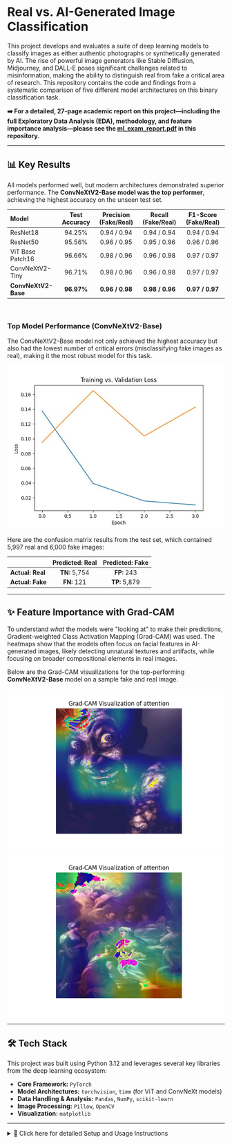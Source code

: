 # Real vs. AI-Generated Image Classification

This project develops and evaluates a suite of deep learning models to classify images as either authentic photographs or synthetically generated by AI. The rise of powerful image generators like Stable Diffusion, Midjourney, and DALL-E poses significant challenges related to misinformation, making the ability to distinguish real from fake a critical area of research. This repository contains the code and findings from a systematic comparison of five different model architectures on this binary classification task.

**➡️ For a detailed, 27-page academic report on this project—including the full Exploratory Data Analysis (EDA), methodology, and feature importance analysis—please see the [ml_exam_report.pdf](./ml_exam_report.pdf) in this repository.**

---

## 📊 Key Results

All models performed well, but modern architectures demonstrated superior performance. The **ConvNeXtV2-Base model was the top performer**, achieving the highest accuracy on the unseen test set.

| Model | Test Accuracy | Precision (Fake/Real) | Recall (Fake/Real) | F1-Score (Fake/Real) |
| :--- | :---: | :---: | :---: | :---: |
| ResNet18 | 94.25% | 0.94 / 0.94 | 0.94 / 0.94 | 0.94 / 0.94 |
| ResNet50 | 95.56% | 0.96 / 0.95 | 0.95 / 0.96 | 0.96 / 0.96 |
| ViT Base Patch16 | 96.66% | 0.98 / 0.96 | 0.96 / 0.98 | 0.97 / 0.97 |
| ConvNeXtV2-Tiny | 96.71% | 0.98 / 0.96 | 0.96 / 0.98 | 0.97 / 0.97 |
| **ConvNeXtV2-Base** | **96.97%** | **0.96 / 0.98** | **0.98 / 0.96** | **0.97 / 0.97** |

<br>

### Top Model Performance (ConvNeXtV2-Base)
The ConvNeXtV2-Base model not only achieved the highest accuracy but also had the lowest number of critical errors (misclassifying fake images as real), making it the most robust model for this task.

![Loss Plot for ConvNeXtV2-Base](./model_folders/convnext_v2_base/loss_plot.jpg)

Here are the confusion matrix results from the test set, which contained 5,997 real and 6,000 fake images:

| | **Predicted: Real** | **Predicted: Fake** |
| :--- | :---: | :---: |
| **Actual: Real** | **TN:** 5,754 | **FP:** 243 |
| **Actual: Fake** | **FN:** 121 | **TP:** 5,879 |

---

## ✨ Feature Importance with Grad-CAM

To understand *what* the models were "looking at" to make their predictions, Gradient-weighted Class Activation Mapping (Grad-CAM) was used. The heatmaps show that the models often focus on facial features in AI-generated images, likely detecting unnatural textures and artifacts, while focusing on broader compositional elements in real images.

Below are the Grad-CAM visualizations for the top-performing **ConvNeXtV2-Base** model on a sample fake and real image.

![Grad-CAM on a Fake Image](./grad-cam_images/Figure_1_base_0101.png)
![Grad-CAM on a Real Image](./grad-cam_images/Figure_2_base_1010.png)

---

## 🛠️ Tech Stack

This project was built using Python 3.12 and leverages several key libraries from the deep learning ecosystem:

* **Core Framework:** `PyTorch`
* **Model Architectures:** `torchvision`, `timm` (for ViT and ConvNeXt models)
* **Data Handling & Analysis:** `Pandas`, `NumPy`, `scikit-learn`
* **Image Processing:** `Pillow`, `OpenCV`
* **Visualization:** `matplotlib`

---

<details>
<summary>🔧 Click here for detailed Setup and Usage Instructions</summary>

## Setup

It is recommended to use Python 3.12.x for this project, as specified in the provided `environment.yml` and `requirements.txt`.

### Option 1: Using Conda (Recommended for full environment replication)

1.  Create and activate the Conda environment using the `environment.yml` file:
    ```bash
    conda env create -f environment.yml
    conda activate exam_ml
    ```

### Option 2: Using pip and venv

1.  Create a Python virtual environment (e.g., with Python 3.12):
    ```bash
    python3.12 -m venv .venv
    ```
2.  Activate the environment:
    * On macOS/Linux: `source .venv/bin/activate`
    * On Windows: `.venv\Scripts\activate`
3.  Install the required packages using the `requirements.txt` file:
    ```bash
    pip install -r requirements.txt
    ```
4.  **Note:** Ensure you have compatible NVIDIA drivers and CUDA toolkit installed if you intend to use GPU acceleration. The scripts are configured to use CUDA if available.

## Project Structure and Files

The main scripts and important files involved in this project are:
*(Note: There are 5 versions of these files, one for each model architecture, mainly differing in model import and potentially some hyperparameters.)*

* `menu.py`: The main script to run, providing a menu to access different functionalities like preprocessing, training, and testing.
* `model_training_testing.py`: Contains the core functions for training the models, evaluating them on test/train datasets, and generating loss plots.
* `preprocessing.py`: Includes functions for image preprocessing steps, such as resizing.
* `bad_img_detector.py`: Contains functions to detect and list corrupted or unreadable images in the dataset.
* `classifier_model.pth`: This is the generic name for the saved model weights after training. Each of the 5 models will produce its own `.pth` file when trained (they are all be saved as `classifier_model.pth` within their respective model-specific run). For evaluation using the menu, ensure the relevant `.pth` file is available.
* `list_of_bad_images.txt`: Generated by `bad_img_detector.py`, listing paths to corrupted images.
* `loss_plot.jpg`: Generated by `model_training_testing.py` after training, showing the training and validation loss curves.
* `environment.yml`: Conda environment specification file.
* `requirements.txt`: Pip requirements specification file.
* **Dataset:** The project requires a dataset of real and AI-generated images. We have provided a folder with the already preprocessed images which are organized into `resized_train/real`, `resized_train/fake`, `resized_test/real`, and `resized_test/fake` subdirectories. The paths to this dataset need to be configured within `menu.py`.

## Running the Project

All operations can be managed through the `menu.py` script. Before running, ensure all Python scripts (`menu.py`, `model_training_testing.py` for the desired model, `preprocessing.py`, `bad_img_detector.py`, `classifier_model.pth`) are in the same current directory.

1.  **Customize File Paths:**
    * **Crucial Step:** Open `menu.py` and potentially `model_training_testing.py` (depending on which model you intend to work with).
    * Modify any hardcoded file paths for the dataset (input folders for original images, output folders for resized images) to match the locations on your local machine. The `menu.py` script contains path variables like `input_folder`, `output_folder`, `train` and `test_data` which **must be changed**.

2.  **Execute the Menu:**
    Run the `menu.py` script from your activated environment:
    ```bash
    python menu.py
    ```

3.  **Menu Options:**
    The menu will provide options to:
    * **1. Look for bad images:** This will run `bad_img_detector.py` on the specified dataset folders and create/update `list_of_bad_images.txt`.
    * **2. Resize images from the dataset:** This will run `preprocessing.py` to resize images from the specified input folders and save them to output folders.
    * **3. Train/Test the model:**
        * **Train the model:** This will execute the training process defined in the associated `model_training_testing.py` script.
        * **Use the model on the train dataset:** Evaluates the saved model on the training data.
        * **Use the model on the test dataset:** Evaluates the saved model on the test data.
    * **0. Exit:** Exits the menu.

### Important Considerations for Running:

* **Model Selection:** Due to there being 5 different models, the `model_training_testing.py` script and `menu.py` need to be specific to the model you want to work with. The models have been divided into folders. Ensure the version of `model_training_testing.py` you are running corresponds to the model you intend to train/test.
* **Dataset Path:** Accurate dataset paths are critical for all operations. Double-check these in `menu.py`.

</details>